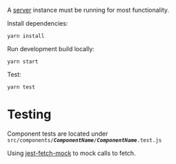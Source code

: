 A [server](https://github.com/chase-patterson/build-status-indicator-server) instance must be running for most functionality.

Install dependencies:
```
yarn install
```

Run development build locally:
```
yarn start
```

Test:
```
yarn test
```

# Testing

Component tests are located under `src/components/`_**`ComponentName`**_`/`_**`ComponentName`**_`.test.js`

Using [jest-fetch-mock](https://www.npmjs.com/package/jest-fetch-mock) to mock calls to fetch.
